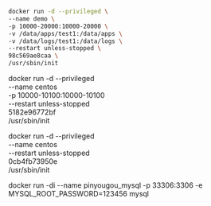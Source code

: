 ```sh
docker run -d --privileged \
--name demo \
-p 10000-20000:10000-20000 \
-v /data/apps/test1:/data/apps \
-v /data/logs/test1:/data/logs \
--restart unless-stopped \
98c569ae8caa \
/usr/sbin/init
```

docker run -d --privileged \
--name centos \
-p 10000-10100:10000-10100 \
--restart unless-stopped \
5182e96772bf \
/usr/sbin/init






<!-- Only for test -->
docker run -d --privileged \
--name centos \
--restart unless-stopped \
0cb4fb73950e \
/usr/sbin/init

docker run -di --name pinyougou_mysql -p 33306:3306 -e MYSQL_ROOT_PASSWORD=123456 mysql
